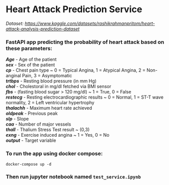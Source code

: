 # Heart Attack Prediction Service
*Dataset: https://www.kaggle.com/datasets/rashikrahmanpritom/heart-attack-analysis-prediction-dataset*  
### FastAPI app predicting the probability of heart attack based on these parameters: 
  
***Age*** - Age of the patient  
***sex*** - Sex of the patient  
***cp*** - Chest pain type ~ 0 = Typical Angina, 1 = Atypical Angina, 2 = Non-anginal Pain, 3 = Asymptomatic  
***trtbps*** - Resting blood pressure (in mm Hg)  
***chol*** - Cholestoral in mg/dl fetched via BMI sensor  
***fbs*** - (fasting blood sugar > 120 mg/dl) ~ 1 = True, 0 = False  
***restecg*** - Resting electrocardiographic results ~ 0 = Normal, 1 = ST-T wave normality, 2 = Left ventricular hypertrophy  
***thalachh*** - Maximum heart rate achieved  
***oldpeak*** - Previous peak  
***slp*** - Slope  
***caa*** - Number of major vessels  
***thall*** - Thalium Stress Test result ~ (0,3)  
***exng*** - Exercise induced angina ~ 1 = Yes, 0 = No  
***output*** - Target variable  
    
### To run the app using docker compose:  
```
docker-compose up -d
```
### Then run jupyter notebook named `test_service.ipynb`

